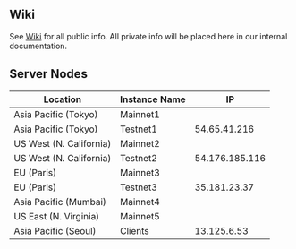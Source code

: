 ## Wiki
See [Wiki](https://github.com/ghuchain/wiki/wiki) for all public info. All private info will be placed here in our internal documentation.

## Server Nodes
| Location                | Instance Name | IP             |
|-------------------------|---------------|----------------|
| Asia Pacific (Tokyo)    | Mainnet1      |                |
| Asia Pacific (Tokyo)    | Testnet1      | 54.65.41.216   |
| US West (N. California) | Mainnet2      |                |
| US West (N. California) | Testnet2      | 54.176.185.116 |
| EU (Paris)              | Mainnet3      |                |
| EU (Paris)              | Testnet3      | 35.181.23.37   |
| Asia Pacific (Mumbai)   | Mainnet4      |                |
| US East (N. Virginia)   | Mainnet5      |                |
| Asia Pacific (Seoul)    | Clients       | 13.125.6.53    |
